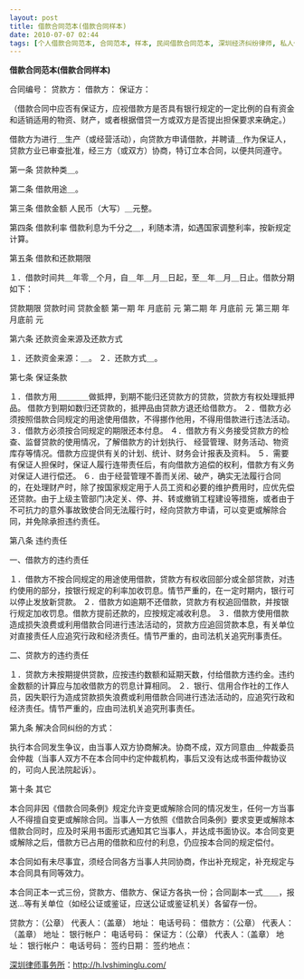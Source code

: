 ```yaml
---
layout: post
title: 借款合同范本(借款合同样本)
date: 2010-07-07 02:44
tags: [个人借款合同范本, 合同范本, 样本, 民间借款合同范本, 深圳经济纠纷律师, 私人借款合同范本]
---
```

<strong>借款合同范本(借款合同样本)</strong>

合同编号：
贷款方：
借款方：
保证方：

（借款合同中应否有保证方，应视借款方是否具有银行规定的一定比例的自有资金和适销适用的物资、财产，或者根据借贷一方或双方是否提出担保要求来确定。）

借款方为进行＿生产（或经营活动），向贷款方申请借款，并聘请＿作为保证人，贷款方业已审查批准，经三方（或双方）协商，特订立本合同，以便共同遵守。

第一条  贷款种类＿。

第二条  借款用途＿。

第三条  借款金额  人民币（大写）＿元整。

第四条  借款利率  借款利息为千分之＿，利随本清，如遇国家调整利率，按新规定计算。

第五条  借款和还款期限

１．借款时间共＿年零＿个月，自＿年＿月＿日起，至＿年＿月＿日止。借款分期如下：

贷款期限	贷款时间	贷款金额
第一期	  年  月底前	          元
第二期	  年  月底前	          元
第三期	  年  月底前	          元

第六条  还款资金来源及还款方式

１．还款资金来源：＿。
２．还款方式＿。

第七条  保证条款

１．借款方用＿＿＿＿做抵押，到期不能归还贷款方的贷款，贷款方有权处理抵押品。
借款方到期如数归还贷款的，抵押品由贷款方退还给借款方。
２．借款方必须按照借款合同规定的用途使用借款，不得挪作他用，不得用借款进行违法活动。
３．借款方必须按合同规定的期限还本付息。
４．借款方有义务接受贷款方的检查、监督贷款的使用情况，了解借款方的计划执行、
经营管理、财务活动、物资库存等情况。借款方应提供有关的计划、统计、财务会计报表及资料。
５．需要有保证人担保时，保证人履行连带责任后，有向借款方追偿的权利，借款方有义务对保证人进行偿还。
６．由于经营管理不善而关闭、破产，确实无法履行合同的，在处理财产时，除了按国家规定用于人员工资和必要的维护费用时，应优先偿还贷款。由于上级主管部门决定关、停、并、转或撤销工程建设等措施，或者由于不可抗力的意外事故致使合同无法履行时，经向贷款方申请，可以变更或解除合同，并免除承担违约责任。

第八条  违约责任

一、借款方的违约责任

１．借款方不按合同规定的用途使用借款，贷款方有权收回部分或全部贷款，对违约使用的部分，按银行规定的利率加收罚息。情节严重的，在一定时期内，银行可以停止发放新贷款。
２．借款方如逾期不还借款，贷款方有权追回借款，并按银行规定加收罚息。借款方提前还款的，应按规定减收利息。
３．借款方使用借款造成损失浪费或利用借款合同进行违法活动的，贷款方应追回贷款本息，有关单位对直接责任人应追究行政和经济责任。情节严重的，由司法机关追究刑事责任。

二、贷款方的违约责任

１．贷款方未按期提供贷款，应按违约数额和延期天数，付给借款方违约金。违约金数额的计算应与加收借款方的罚息计算相同。
２．银行、信用合作社的工作人员，因失职行为造成贷款损失浪费或利用借款合同进行违法活动的，应追究行政和经济责任。情节严重的，应由司法机关追究刑事责任。

第九条  解决合同纠纷的方式：

执行本合同发生争议，由当事人双方协商解决。协商不成，双方同意由＿仲裁委员会仲裁（当事人双方不在本合同中约定仲裁机构，事后又没有达成书面仲裁协议的，可向人民法院起诉）。

第十条  其它

本合同非因《借款合同条例》规定允许变更或解除合同的情况发生，任何一方当事人不得擅自变更或解除合同。当事人一方依照《借款合同条例》要求变更或解除本借款合同时，应及时采用书面形式通知其它当事人，并达成书面协议。本合同变更或解除之后，借款方已占用的借款和应付的利息，仍应按本合同的规定偿付。

本合同如有未尽事宜，须经合同各方当事人共同协商，作出补充规定，补充规定与本合同具有同等效力。

本合同正本一式三份，贷款方、借款方、保证方各执一份；合同副本一式＿＿，报送…等有关单位（如经公证或鉴证，应送公证或鉴证机关）各留存一份。

贷款方：（公章）
代表人：（盖章）
地址：
电话号码：
借款方：（公章）
代表人：（盖章）
地址：
银行帐户：
电话号码：
保证方：（公章）
代表人：（盖章）
地址：
银行帐户：
电话号码：
签约日期：
签约地点：

<a href="http://h.lvshiminglu.com/">深圳律师事务所</a>：<a href="http://h.lvshiminglu.com/">http://h.lvshiminglu.com/</a>

